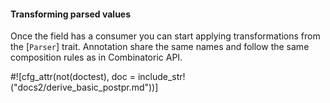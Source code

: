 #### Transforming parsed values

Once the field has a consumer you can start applying transformations from the [`Parser`] trait.
Annotation share the same names and follow the same composition rules as in Combinatoric API.


#![cfg_attr(not(doctest), doc = include_str!("docs2/derive_basic_postpr.md"))]

